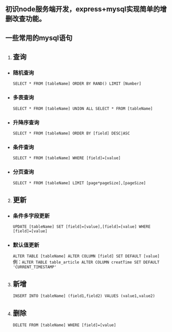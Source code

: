 初识node服务端开发，express+mysql实现简单的增删改查功能。
---
一些常用的mysql语句
---
1. ## 查询

* ### 随机查询
   `SELECT * FROM [tableName] ORDER BY RAND() LIMIT [Number]`
* ### 多表查询
   `SELECT * FROM [tableName] UNION ALL SELECT * FROM [tableName]`
* ### 升降序查询
   `SELECT * FROM [tableName] ORDER BY [field] DESC|ASC`
* ### 条件查询
   `SELECT * FROM [tableName] WHERE [field]=[value]`
* ### 分页查询
   `SELECT * FROM [tableName] LIMIT [page*pageSize],[pageSize]`
2. ## 更新
* ### 条件多字段更新
   `UPDATE [tableName] SET [field]=[value],[field]=[value] WHERE [field]=[value]`
* ### 默认值更新
   `ALTER TABLE [tableName] ALTER COLUMN [field] SET DEFAULT [value]`   
   例：`ALTER TABLE table_article ALTER COLUMN creatTime SET DEFAULT 'CURRENT_TIMESTAMP'`
3. ## 新增
   `INSERT INTO [tableName] (field1,field2) VALUES (value1,value2)`
4. ## 删除
   `DELETE FROM [tableName] WHERE [field]=[value]`
